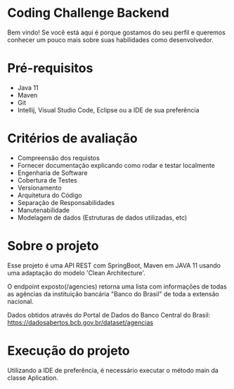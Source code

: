 # Coding Challenge Backend
Bem vindo! Se você está aqui é porque gostamos do seu perfil e queremos conhecer um pouco mais sobre suas habilidades como desenvolvedor.

# Pré-requisitos
* Java 11
* Maven
* Git
* Intellij, Visual Studio Code, Eclipse ou a IDE de sua preferência

# Critérios de avaliação
* Compreensão dos requistos
* Fornecer documentação explicando como rodar e testar localmente
* Engenharia de Software
* Cobertura de Testes
* Versionamento
* Arquitetura do Código
* Separação de Responsabilidades
* Manutenabilidade
* Modelagem de dados (Estruturas de dados utilizadas, etc)

# Sobre o projeto
Esse projeto é uma API REST com SpringBoot, Maven em JAVA 11 usando uma adaptação do modelo 'Clean Architecture'.

O endpoint exposto(/agencies) retorna uma lista com informações de todas as agências da instituição bancária "Banco do Brasil" de toda a extensão nacional.

Dados obtidos através do Portal de Dados do Banco Central do Brasil:
https://dadosabertos.bcb.gov.br/dataset/agencias

# Execução do projeto

Utilizando a IDE de preferência, é necessário executar o método main da classe Aplication.
